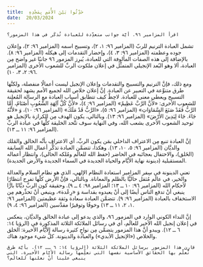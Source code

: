 ```yaml
---
title:  حَدِّثُوا بَيْنَ الأُمَمِ بِمَجْدِهِ
date:  20/03/2024
---
```


`اقرأ المزامير ٩٦. أيَّة جوانب متعدِّدة للعبادة تُذكَر في هذا المزمور؟`

تشمل العبادة الترنيم للربّ (المزامير ٩٦: ١، ٢)، وتسبيح اسمه (المزامير ٩٦: ٢)، وإعلان جوده وعظمته (المزامير ٩٦: ٣، ٤)، وإحضار التقدمات إلى هيكله (المزامير ٩٦: ٨). بالإضافة إلى هذه الصفات المألوفة التي للعبادة، يُبرِز المزمور ٩٦ جانبًا غير واضح مِن العبادة، ألا وهو البُعد الإنجيلي المتمثِّل في إعلان ملكوت الربِّ للشعوب الأخرى (المزامير ٩٦: ٢، ٣، ١٠).

ومع ذلك، فإنَّ الترنيم والتسبيح والتقدمات وإعلان الإنجيل ليست أعمالًا منفصلة، ولكنَّها طرق متنوِّعة في التعبير عن العبادة. إنَّ إعلان خلاص الله لجميع الأمم يشهد لحقيقة التسبيح ويعطي معنى للعبادة. لاحِظْ كيف تتطابق أسباب العبادة مع الرسالة المُعلنة للشعوب الأخرى: «لأَنَّ الرَّبَّ عَظِيمٌ» (المزامير ٩٦: ٤)، «لأَنَّ كُلَّ آلِهَةِ الشُّعُوبِ أَصْنَامٌ، أَمَّا الرَّبُّ فَقَدْ صَنَعَ السَّمَاوَاتِ» (المزامير ٩٦: ٥)، «الرَّبُّ قَدْ مَلَكَ» (المزامير ٩٦: ١٠)، وَ «لأَنَّهُ جَاءَ. جَاءَ لِيَدِينَ الأَرْضَ» (المزامير ٩٦: ١٣). وبالتالي، يكون الهدف مِن الكرازة بالإنجيل هو توحيد الشعوب الأخرى بشعب الله، وفي النهاية سوف تتَّحد الخليقة كلُّها في عبادة الربِّ (المزامير ٩٦: ١١ ــ ١٣).

إنَّ العبادة تنبع مِن الاعتراف الداخلي بمَن يكون الربِّ، أي الاعتراف بأنَّه الخالق والمَلك والديَّان (المزامير ٩٦: ٥، ١٠، ١٣). وهكذا، تتضمَّن العبادة تذكُّر أعمال الله السابقة (الخَلق)، والاحتفال بعجائبه في الحاضر (حفظ الله للعالَم ومُلكه الحالي)، وانتظار أعماله المستقبلية (دينونة نهاية الأيَّام والحياة الجديدة في السماء الجديدة والأرض الجديدة).

تعني الدينونة في سِفر المزامير استعادة النظام الإلهي، الذي هو نظام السلام والعدالة والخير، في عالَم مُثقل حاليًّا بالظلم والمعاناة. وبالتالي، فإنَّ الأرض كلّها تفرح انتظارًا لأحكام الله (المزامير ٩٦: ١٠ ــ ١٣؛ المزامير ٩٨: ٤ ــ ٩). وحقيقة كون الربِّ ديَّانًا بارًّا ينبغي أنْ تدفع الناس أيضًا إلى أنْ يعبدوه بقداسة وَ «رِعْدة»، وينبغي أنْ تحذِّرهم مِن الاستخفاف بالعبادة (المزامير ٩٦: ٩). تتضمَّن العبادة سعادة وثقة عظيمتين (المزامير ٩٦: ١، ٢، ١١ ــ ١٣) وخوفًا وتوقيرًا مقدَّسين (المزامير ٩٦: ٤، ٩).

إنَّ النداء الكوني الوارد في المزمور ٩٦، والذي يدعو إلى عبادة الخالق والديَّان، ينعكس في إعلان إنجيل الله الأخير للعالَم، أي في رسائل الملائكة الثلاثة المذكورة في (الرؤيا ١٤: ٦ ــ ١٢). ويبدو أنَّ هذا المزمور يتضمَّن مِن نواحٍ كثيرة رسالة الأيَّام الأخيرة: الخلق والخلاص («الإنجيل الأبدي») والعبادة والدينونة. كلُّ شيء موجود هناك.

`قارِن هذا المزمور برسائل الملائكة الثلاثة (الرؤيا ١٤: ٦ ــ ١٢). بأيَّة طرق تُعلَّم بها الحقائق الأساسية نفسها التي تعلِّمها رسالة الأيَّام الأخيرة، التي ينبغي علينا أنْ نعلنها للعالَم؟`